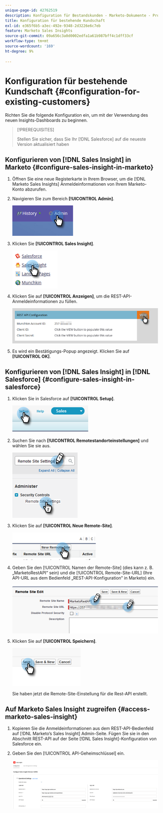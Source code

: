 ```yaml
---
unique-page-id: 42762519
description: Konfiguration für Bestandskunden - Marketo-Dokumente - Produktdokumentation
title: Konfiguration für bestehende Kundschaft
exl-id: e365f6b5-a3ec-492e-9348-2d3226e6c7eb
feature: Marketo Sales Insights
source-git-commit: 09a656c3a0d0002edfa1a61b987bff4c1dff33cf
workflow-type: tm+mt
source-wordcount: '169'
ht-degree: 9%

---
```


# Konfiguration für bestehende Kundschaft {#configuration-for-existing-customers}

Richten Sie die folgende Konfiguration ein, um mit der Verwendung des neuen Insights-Dashboards zu beginnen.

>[!PREREQUISITES]
>
>Stellen Sie sicher, dass Sie Ihr [!DNL Salesforce] auf die neueste Version aktualisiert haben

## Konfigurieren von [!DNL Sales Insight] in Marketo {#configure-sales-insight-in-marketo}

1. Öffnen Sie eine neue Registerkarte in Ihrem Browser, um die [!DNL Marketo Sales Insights] Anmeldeinformationen von Ihrem Marketo-Konto abzurufen.

1. Navigieren Sie zum Bereich **[!UICONTROL Admin]**.

   ![](assets/configuration-for-existing-customers-1.png)

1. Klicken Sie **[!UICONTROL Sales Insight]**.

   ![](assets/configuration-for-existing-customers-2.png)

1. Klicken Sie auf **[!UICONTROL Anzeigen]**, um die REST-API-Anmeldeinformationen zu füllen.

   ![](assets/configuration-for-existing-customers-3.png)

1. Es wird ein Bestätigungs-Popup angezeigt. Klicken Sie auf **[!UICONTROL OK]**.

## Konfigurieren von [!DNL Sales Insight] in [!DNL Salesforce] {#configure-sales-insight-in-salesforce}

1. Klicken Sie in Salesforce auf **[!UICONTROL Setup]**.

   ![](assets/configuration-for-existing-customers-4.png)

1. Suchen Sie nach **[!UICONTROL Remotestandorteinstellungen]** und wählen Sie sie aus.

   ![](assets/configuration-for-existing-customers-5.png)

1. Klicken Sie auf **[!UICONTROL Neue Remote-Site]**.

   ![](assets/configuration-for-existing-customers-6.png)

1. Geben Sie den [!UICONTROL Namen der Remote-Site] (dies kann z. B. „MarketoRestAPI“ sein) und die [!UICONTROL Remote-Site-URL] (Ihre API-URL aus dem Bedienfeld „REST-API-Konfiguration“ in Marketo) ein.

   ![](assets/configuration-for-existing-customers-7.png)

1. Klicken Sie auf **[!UICONTROL Speichern]**.

   ![](assets/configuration-for-existing-customers-8.png)

   Sie haben jetzt die Remote-Site-Einstellung für die Rest-API erstellt.

## Auf Marketo Sales Insight zugreifen {#access-marketo-sales-insight}

1. Kopieren Sie die Anmeldeinformationen aus dem REST-API-Bedienfeld auf [!DNL Marketo’s Sales Insight] Admin-Seite. Fügen Sie sie in den Abschnitt REST-API auf der Seite [!DNL Sales Insight]-Konfiguration von Salesforce ein.

1. Geben Sie den [!UICONTROL API-Geheimschlüssel] ein.

   ![](assets/configuration-for-existing-customers-9.png)
